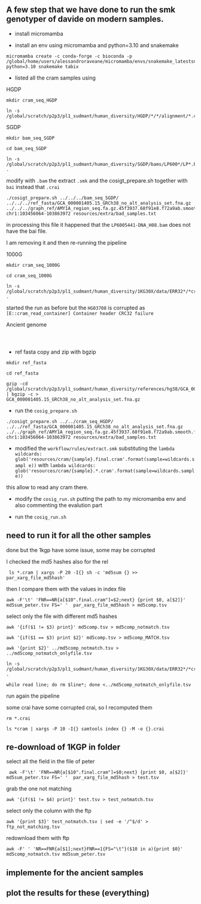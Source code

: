 ## A few step that we have done to run the smk genotyper of davide on modern samples. 

- install micromamba 

- install an env using micromamba and python=3.10 and snakemake 

```
micromamba create -c conda-forge -c bioconda -p /global/home/users/alessandroraveane/micromamba/envs/snakemake_latestsnakemake_latest_py310_nosing python=3.10 snakemake tabix
```


- listed all the cram samples using 

HGDP

```
mkdir cram_seq_HGDP

ln -s /global/scratch/p2p3/pl1_sudmant/human_diversity/HGDP/*/*/alignment/*.cram
```

SGDP

```
mkdir bam_seq_SGDP

cd bam_seq_SGDP

ln -s  /global/scratch/p2p3/pl1_sudmant/human_diversity/SGDP/bams/LP600*/LP*.bam* .
```

modify with `.bam` the extract `.smk` and the cosigt_prepare.sh together with `bai` instead that `.crai`

```
./cosigt_prepare.sh ../../../bam_seq_SGDP/ ../../../ref_fasta/GCA_000001405.15_GRCh38_no_alt_analysis_set.fna.gz ../../../graph_ref/AMY1A_region_seq.fa.gz.45f3937.68f91e8.f72a9ab.smooth.final.gfa chr1:103456064-103863972 resources/extra/bad_samples.txt

```

in processing this file it happened that the `LP6005441-DNA_H08.bam` does not have the bai file.

I am removing it and then re-running the pipeline

1000G 

```
mkdir cram_seq_1000G

cd cram_seq_1000G

ln -s /global/scratch/p2p3/pl1_sudmant/human_diversity/1KG30X/data/ERR32*/*cram* .
```

started the run as before but the `HG03708` is corrupted as `[E::cram_read_container] Container header CRC32 failure`




Ancient genome 

```



```

- ref fasta copy and zip with bgzip

```
mkdir ref_fasta

cd ref_fasta

gzip -cd /global/scratch/p2p3/pl1_sudmant/human_diversity/references/hg38/GCA_000001405.15_GRCh38_no_alt_analysis_set.fna.gz | bgzip -c > 
GCA_000001405.15_GRCh38_no_alt_analysis_set.fna.gz
```

- run the `cosig_prepare.sh`

```
./cosigt_prepare.sh ../../cram_seq_HGDP/ ../../ref_fasta/GCA_000001405.15_GRCh38_no_alt_analysis_set.fna.gz ../../graph_ref/AMY1A_region_seq.fa.gz.45f3937.68f91e8.f72a9ab.smooth.final.gfa  chr1:103456064-103863972 resources/extra/bad_samples.txt
```


- modified the `workflow/rules/extract.smk` substituting the `lambda wildcards: glob('resources/cram/{sample}.final.cram'.format(sample=wildcards.sampl
e))` with `lambda wildcards: glob('resources/cram/{sample}.*.cram'.format(sample=wildcards.sampl
e))`

this allow to read any cram there. 

- modify the `cosig_run.sh` putting the path to my micromamba env and also commenting the evalution part

- run the `cosig_run.sh`

## need to run it for all the other samples

done but the 1kgp have some issue, some may be corrupted

I checked the md5 hashes also for the rel 

```
 ls *.cram | xargs -P 20 -I{} sh -c 'md5sum {} >> par_xarg_file_md5hash'
```

then I compare them with the values in index file 

```
awk -F'\t' 'FNR==NR{a[$10".final.cram"]=$2;next} {print $0, a[$2]}' md5sum_peter.tsv FS=' '  par_xarg_file_md5hash > md5comp.tsv
```

select only the file with different md5 hashes

```
awk '{if($1 != $3) print}' md5comp.tsv > md5comp_notmatch.tsv

awk '{if($1 == $3) print $2}' md5comp.tsv > md5comp_MATCH.tsv
```

```
awk '{print $2}' ../md5comp_notmatch.tsv > ../md5comp_notmatch_onlyfile.tsv
```

```
ln -s /global/scratch/p2p3/pl1_sudmant/human_diversity/1KG30X/data/ERR32*/*cram* .

while read line; do rm $line*; done <../md5comp_notmatch_onlyfile.tsv
```

run again the pipeline

some crai have some corrupted crai, so I recomputed them 

```
rm *.crai

ls *cram | xargs -P 10 -I{} samtools index {} -M -o {}.crai
```

## re-download of 1KGP in folder 

select all the field in the file of peter
```
 awk -F'\t' 'FNR==NR{a[$10".final.cram"]=$0;next} {print $0, a[$2]}' md5sum_peter.tsv FS=' '  par_xarg_file_md5hash > test.tsv
```

grab the one not matching

```
awk '{if($1 != $4) print}' test.tsv > test_notmatch.tsv
```

select only the column with the ftp 

```
awk '{print $3}' test_notmatch.tsv | sed -e '/^$/d' > ftp_not_matching.tsv
```

redownload them with ftp

```
awk -F' ' 'NR==FNR{a[$1];next}FNR==1{FS="\t"}($10 in a){print $0}' md5comp_notmatch.tsv md5sum_peter.tsv

```



## implemente for the ancient samples

## plot the results for these (everything)


